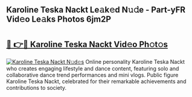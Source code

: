 ## Karoline Teska Nackt Le𝚊k𝚎d N𝚞𝚍e - Part-yFR Vid𝚎o Le𝚊ks Photos 6jm2P

# <h2><a href="http://fb1i87.evod.top/?m=Karoline+Teska+Nackt">🔗 👉🔴 Karoline Teska Nackt Vid𝚎o Ph𝚘t𝚘s</a></h2>

[![Karoline Teska Nackt N𝚞d𝚎s](https://i.imgur.com/8V9OHl7.gif)](http://fb1i87.evod.top/?m=Karoline+Teska+Nackt)
Online personality Karoline Teska Nackt who creates engaging lifestyle and dance content, featuring solo and collaborative dance trend performances and mini vlogs. Public figure Karoline Teska Nackt, celebrated for their remarkable achievements and contributions to society. 
